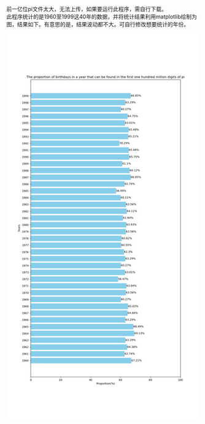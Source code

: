 前一亿位pi文件太大，无法上传，如果要运行此程序，需自行下载。  
此程序统计的是1960至1999这40年的数据，并将统计结果利用matplotlib绘制为图，结果如下。有意思的是，结果波动都不大。可自行修改想要统计的年份。  

![result](https://github.com/yq3/Python/blob/master/Find_Birthday_In_Pi/result.png)
